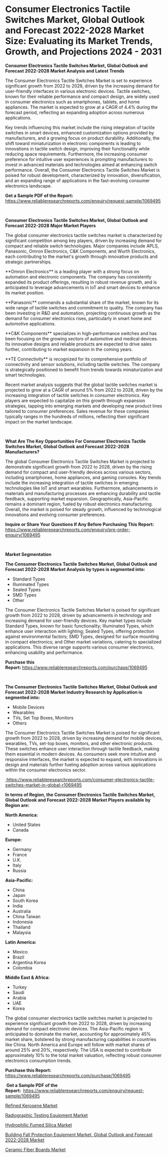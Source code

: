 <p><h1>Consumer Electronics Tactile Switches Market, Global Outlook and Forecast 2022-2028 Market Size: Evaluating its Market Trends, Growth, and Projections 2024 - 2031</h1></p><p><strong>Consumer Electronics Tactile Switches Market, Global Outlook and Forecast 2022-2028 Market Analysis and Latest Trends</strong></p>
<p><p>The Consumer Electronics Tactile Switches Market is set to experience significant growth from 2022 to 2028, driven by the increasing demand for user-friendly interfaces in various electronic devices. Tactile switches, known for their reliable performance and compact design, are widely used in consumer electronics such as smartphones, tablets, and home appliances. The market is expected to grow at a CAGR of 4.4% during the forecast period, reflecting an expanding adoption across numerous applications.</p><p>Key trends influencing this market include the rising integration of tactile switches in smart devices, enhanced customization options provided by manufacturers, and a growing focus on product durability. Additionally, the shift toward miniaturization in electronic components is leading to innovations in tactile switch design, improving their functionality while reducing space requirements. Furthermore, the increasing consumer preference for intuitive user experiences is prompting manufacturers to invest in advanced materials and technologies aimed at enhancing switch performance. Overall, the Consumer Electronics Tactile Switches Market is poised for robust development, characterized by innovation, diversification, and an expanding range of applications in the fast-evolving consumer electronics landscape.</p></p>
<p><strong>Get a Sample PDF of the Report:&nbsp;</strong> <a href="https://www.reliableresearchreports.com/enquiry/request-sample/1069495">https://www.reliableresearchreports.com/enquiry/request-sample/1069495</a></p>
<p>&nbsp;</p>
<p><strong>Consumer Electronics Tactile Switches Market, Global Outlook and Forecast 2022-2028 Major Market Players</strong></p>
<p><p>The global consumer electronics tactile switches market is characterized by significant competition among key players, driven by increasing demand for compact and reliable switch technologies. Major companies include APLS, Panasonic, Omron Electronics, C&K Components, and Wurth Electronics, each contributing to the market's growth through innovative products and strategic partnerships.</p><p>**Omron Electronics** is a leading player with a strong focus on automation and electronic components. The company has consistently expanded its product offerings, resulting in robust revenue growth, and is anticipated to leverage advancements in IoT and smart devices to enhance its market position.</p><p>**Panasonic** commands a substantial share of the market, known for its wide range of tactile switches and commitment to quality. The company has been investing in R&D and automation, projecting continuous growth as the demand for consumer electronics rises, particularly in smart home and automotive applications.</p><p>**C&K Components** specializes in high-performance switches and has been focusing on the growing sectors of automotive and medical devices. Its innovative designs and reliable products are expected to drive sales further, contributing to market expansion in the coming years.</p><p>**TE Connectivity** is recognized for its comprehensive portfolio of connectivity and sensor solutions, including tactile switches. The company is strategically positioned to benefit from trends towards miniaturization and smart technologies.</p><p>Recent market analysis suggests that the global tactile switches market is projected to grow at a CAGR of around 5% from 2022 to 2028, driven by the increasing integration of tactile switches in consumer electronics. Key players are expected to capitalize on this growth through expansion strategies, tapping into emerging markets and developing new product lines tailored to consumer preferences. Sales revenue for these companies typically ranges in the hundreds of millions, reflecting their significant impact on the market landscape.</p></p>
<p>&nbsp;</p>
<p><strong>What Are The Key Opportunities For Consumer Electronics Tactile Switches Market, Global Outlook and Forecast 2022-2028 Manufacturers?</strong></p>
<p><p>The global Consumer Electronics Tactile Switches Market is projected to demonstrate significant growth from 2022 to 2028, driven by the rising demand for compact and user-friendly devices across various sectors, including smartphones, home appliances, and gaming consoles. Key trends include the increasing integration of tactile switches in emerging technologies like IoT and smart wearables. Furthermore, advancements in materials and manufacturing processes are enhancing durability and tactile feedback, supporting market expansion. Geographically, Asia-Pacific remains a dominant region, fueled by robust electronics manufacturing. Overall, the market is poised for steady growth, influenced by technological innovations and evolving consumer preferences.</p></p>
<p><strong>Inquire or Share Your Questions If Any Before Purchasing This Report:</strong> <a href="https://www.reliableresearchreports.com/enquiry/pre-order-enquiry/1069495">https://www.reliableresearchreports.com/enquiry/pre-order-enquiry/1069495</a></p>
<p>&nbsp;</p>
<p><strong>Market Segmentation</strong></p>
<p><strong>The Consumer Electronics Tactile Switches Market, Global Outlook and Forecast 2022-2028 Market Analysis by types is segmented into:</strong></p>
<p><ul><li>Standard Types</li><li>Illuminated Types</li><li>Sealed Types</li><li>SMD Types</li><li>Other</li></ul></p>
<p><p>The Consumer Electronics Tactile Switches Market is poised for significant growth from 2022 to 2028, driven by advancements in technology and increasing demand for user-friendly devices. Key market types include Standard Types, known for basic functionality; Illuminated Types, which enhance user interaction with lighting; Sealed Types, offering protection against environmental factors; SMD Types, designed for surface mounting in compact electronics; and Other market variations, catering to specialized applications. This diverse range supports various consumer electronics, enhancing usability and performance.</p></p>
<p><strong>Purchase this Report:&nbsp;</strong><a href="https://www.reliableresearchreports.com/purchase/1069495">https://www.reliableresearchreports.com/purchase/1069495</a></p>
<p>&nbsp;</p>
<p><strong>The Consumer Electronics Tactile Switches Market, Global Outlook and Forecast 2022-2028 Market Industry Research by Application is segmented into:</strong></p>
<p><ul><li>Mobile Devices</li><li>Wearables</li><li>TVs, Set Top Boxes, Monitors</li><li>Others</li></ul></p>
<p><p>The Consumer Electronics Tactile Switches Market is poised for significant growth from 2022 to 2028, driven by increasing demand for mobile devices, wearables, TVs, set-top boxes, monitors, and other electronic products. These switches enhance user interaction through tactile feedback, making them essential in modern devices. As consumers seek more intuitive and responsive interfaces, the market is expected to expand, with innovations in design and materials further fueling adoption across various applications within the consumer electronics sector.</p></p>
<p><a href="https://www.reliableresearchreports.com/consumer-electronics-tactile-switches-market-in-global-r1069495">&nbsp;https://www.reliableresearchreports.com/consumer-electronics-tactile-switches-market-in-global-r1069495</a></p>
<p><strong>In terms of Region, the Consumer Electronics Tactile Switches Market, Global Outlook and Forecast 2022-2028 Market Players available by Region are:</strong></p>
<p>
    <p> <strong> North America: </strong>
        <ul>
            <li>United States</li>
            <li>Canada</li>
        </ul>
        </p> 
    <p> <strong> Europe: </strong>
        <ul>
            <li>Germany</li>
            <li>France</li>
            <li>U.K.</li>
            <li>Italy</li>
            <li>Russia</li>
        </ul>
        </p> 
    <p> <strong> Asia-Pacific: </strong>
        <ul>
            <li>China</li>
            <li>Japan</li>
            <li>South Korea</li>
            <li>India</li>
            <li>Australia</li>
            <li>China Taiwan</li>
            <li>Indonesia</li>
            <li>Thailand</li>
            <li>Malaysia</li>
        </ul>
        </p> 
    <p> <strong> Latin America: </strong>
        <ul>
            <li>Mexico</li>
            <li>Brazil</li>
            <li>Argentina Korea</li>
            <li>Colombia</li>
        </ul>
        </p> 
    <p> <strong> Middle East & Africa: </strong>
        <ul>
            <li>Turkey</li>
            <li>Saudi</li>
            <li>Arabia</li>
            <li>UAE</li>
            <li>Korea</li>
        </ul>
    </p>
    </p>
<p><p>The global consumer electronics tactile switches market is projected to experience significant growth from 2022 to 2028, driven by increasing demand for compact electronic devices. The Asia-Pacific region is anticipated to dominate the market, accounting for approximately 45% market share, bolstered by strong manufacturing capabilities in countries like China. North America and Europe will follow with market shares of around 25% and 20%, respectively. The USA is expected to contribute approximately 10% to the total market valuation, reflecting robust consumer electronics consumption trends.</p></p>
<p><strong>Purchase this Report: </strong><a href="https://www.reliableresearchreports.com/purchase/1069495">https://www.reliableresearchreports.com/purchase/1069495</a></p>
<p>&nbsp;<strong>Get a Sample PDF of the Report:&nbsp;&nbsp;</strong><a href="https://www.reliableresearchreports.com/enquiry/request-sample/1069495">https://www.reliableresearchreports.com/enquiry/request-sample/1069495</a></p>
<p><strong></strong></p>
<p><p><a href="https://issuu.com/reportprime-2/docs/refined-kerosene-market-size-2030.p_ee24620aa3e136">Refined Kerosene Market</a></p><p><a href="https://medium.com/@josefahauck/the-global-radiographic-testing-equipment-market-is-a-dynamic-and-growing-industry-aca956db6ac7">Radiographic Testing Equipment Market</a></p><p><a href="https://issuu.com/reportprime-2/docs/hydrophilic-fumed-silica-market-siz_df007373d94946">Hydrophilic Fumed Silica Market</a></p><p><a href="https://github.com/HeatherFernandez476/Market-Research-Report-List-1/blob/main/building-fall-protection-equipment-market-global-outlook-and-forecast-2022-2028-market.md">Building Fall Protection Equipment Market, Global Outlook and Forecast 2022-2028 Market</a></p><p><a href="https://www.linkedin.com/pulse/charting-future-comprehensive-analysis-global-ceramic-fiber-1hjmf?trackingId=rCodu6Y5QbiREaVP93Dnyw%3D%3D">Ceramic Fiber Boards Market</a></p></p>
